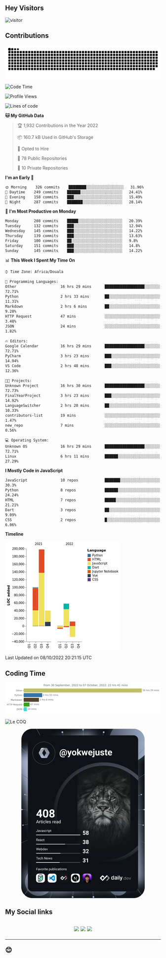## Hey Visitors
![visitor](https://profile-counter.glitch.me/yokwejuste/count.svg)

## Contributions
<p align="center">
  <img src="https://raw.githubusercontent.com/yokwejuste/yokwejuste/output/github-contribution-grid-snake.svg" />
</p>

<!--START_SECTION:waka-->
![Code Time](http://img.shields.io/badge/Code%20Time-1%2C137%20hrs%208%20mins-blue)

![Profile Views](http://img.shields.io/badge/Profile%20Views-11-blue)

![Lines of code](https://img.shields.io/badge/From%20Hello%20World%20I%27ve%20Written-372%20Thousand%20lines%20of%20code-blue)

**🐱 My GitHub Data** 

> 🏆 1,932 Contributions in the Year 2022
 > 
> 📦 160.7 kB Used in GitHub's Storage 
 > 
> 💼 Opted to Hire
 > 
> 📜 78 Public Repositories 
 > 
> 🔑 10 Private Repositories  
 > 
**I'm an Early 🐤** 

```text
🌞 Morning    326 commits    ████████░░░░░░░░░░░░░░░░░   31.96% 
🌆 Daytime    249 commits    ██████░░░░░░░░░░░░░░░░░░░   24.41% 
🌃 Evening    158 commits    ███░░░░░░░░░░░░░░░░░░░░░░   15.49% 
🌙 Night      287 commits    ███████░░░░░░░░░░░░░░░░░░   28.14%

```
📅 **I'm Most Productive on Monday** 

```text
Monday       208 commits    █████░░░░░░░░░░░░░░░░░░░░   20.39% 
Tuesday      132 commits    ███░░░░░░░░░░░░░░░░░░░░░░   12.94% 
Wednesday    145 commits    ███░░░░░░░░░░░░░░░░░░░░░░   14.22% 
Thursday     139 commits    ███░░░░░░░░░░░░░░░░░░░░░░   13.63% 
Friday       100 commits    ██░░░░░░░░░░░░░░░░░░░░░░░   9.8% 
Saturday     151 commits    ███░░░░░░░░░░░░░░░░░░░░░░   14.8% 
Sunday       145 commits    ███░░░░░░░░░░░░░░░░░░░░░░   14.22%

```


📊 **This Week I Spent My Time On** 

```text
⌚︎ Time Zone: Africa/Douala

💬 Programming Languages: 
Other                    16 hrs 29 mins      ██████████████████░░░░░░░   72.71% 
Python                   2 hrs 33 mins       ██░░░░░░░░░░░░░░░░░░░░░░░   11.31% 
Markdown                 2 hrs 6 mins        ██░░░░░░░░░░░░░░░░░░░░░░░   9.28% 
HTTP Request             47 mins             ░░░░░░░░░░░░░░░░░░░░░░░░░   3.48% 
JSON                     24 mins             ░░░░░░░░░░░░░░░░░░░░░░░░░   1.82%

🔥 Editors: 
Google Calendar          16 hrs 29 mins      ██████████████████░░░░░░░   72.71% 
PyCharm                  3 hrs 23 mins       ███░░░░░░░░░░░░░░░░░░░░░░   14.94% 
VS Code                  2 hrs 48 mins       ███░░░░░░░░░░░░░░░░░░░░░░   12.36%

🐱‍💻 Projects: 
Unknown Project          16 hrs 30 mins      ██████████████████░░░░░░░   72.73% 
FinalYearProject         3 hrs 23 mins       ███░░░░░░░░░░░░░░░░░░░░░░   14.92% 
LanguageSwitcher         2 hrs 20 mins       ██░░░░░░░░░░░░░░░░░░░░░░░   10.33% 
contributors-list        19 mins             ░░░░░░░░░░░░░░░░░░░░░░░░░   1.47% 
new_repo                 7 mins              ░░░░░░░░░░░░░░░░░░░░░░░░░   0.56%

💻 Operating System: 
Unknown OS               16 hrs 29 mins      ██████████████████░░░░░░░   72.71% 
Linux                    6 hrs 11 mins       ██████░░░░░░░░░░░░░░░░░░░   27.29%

```

**I Mostly Code in JavaScript** 

```text
JavaScript               10 repos            ███████░░░░░░░░░░░░░░░░░░   30.3% 
Python                   8 repos             ██████░░░░░░░░░░░░░░░░░░░   24.24% 
HTML                     7 repos             █████░░░░░░░░░░░░░░░░░░░░   21.21% 
Dart                     3 repos             ██░░░░░░░░░░░░░░░░░░░░░░░   9.09% 
CSS                      2 repos             █░░░░░░░░░░░░░░░░░░░░░░░░   6.06%

```


**Timeline**

![Chart not found](https://raw.githubusercontent.com/yokwejuste/yokwejuste/master/charts/bar_graph.png) 


 Last Updated on 08/10/2022 20:21:15 UTC
<!--END_SECTION:waka-->

## Coding Time

[![wakatime-stats](https://github.com/yokwejuste/yokwejuste/blob/master/images/stat.svg)](https://wakatime.com/@yokwejuste)

![Le COQ](https://metrics.lecoq.io/yokwejuste/)
<p align="center">
  <a href="#"><img src="https://github.com/yokwejuste/yokwejuste/blob/master/devcard.svg" width="400" alt="Yonkeu K. Steve's Dev Card"/></a>
</p>
<h2>My Social links<h2>
<p align="center">
  <a href="https://twitter.com/yokwejuste"><img src="https://img.shields.io/badge/twitter-%231DA1F2.svg?style=for-the-badge&logo=Twitter&logoColor=white"></a>
  <a href="https://linkedin.com/in/yokwejuste"><img src="https://img.shields.io/badge/linkedin-%230077B5.svg?style=for-the-badge&logo=linkedin&logoColor=white"></a>
  <a href="https://instagram.com/yokwejuste0"><img src="https://img.shields.io/badge/instagram-%23E4405F.svg?style=for-the-badge&logo=Instagram&logoColor=white"></a>
</p>
<hr>
😊

